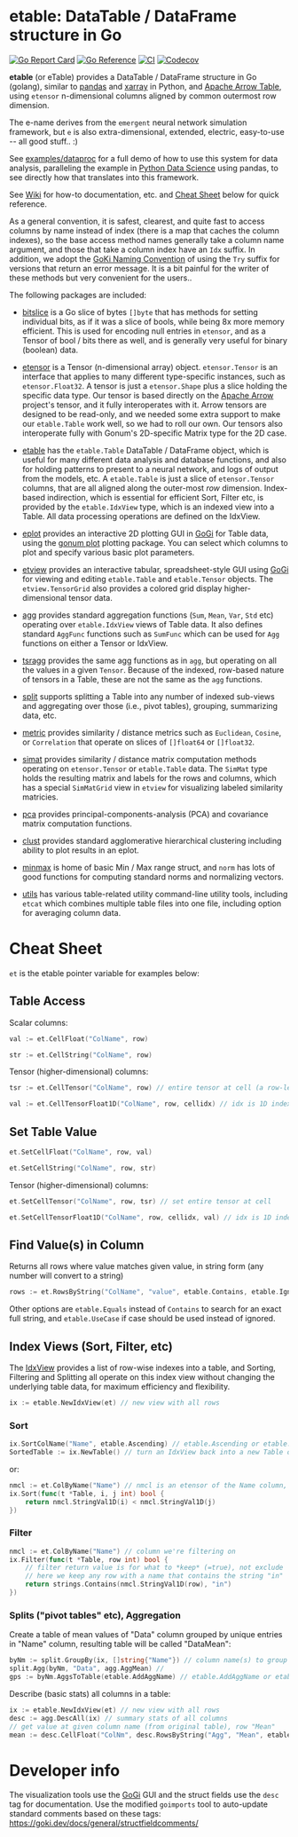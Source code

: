# etable: DataTable / DataFrame structure in Go

[![Go Report Card](https://goreportcard.com/badge/goki.dev/etable/v2)](https://goreportcard.com/report/goki.dev/etable/v2)
[![Go Reference](https://pkg.go.dev/badge/goki.dev/etable/v2.svg)](https://pkg.go.dev/goki.dev/etable/v2)
[![CI](https://goki.dev/etable/v2/actions/workflows/ci.yml/badge.svg)](https://goki.dev/etable/v2/actions/workflows/ci.yml)
[![Codecov](https://codecov.io/gh/emer/etable/branch/master/graph/badge.svg?token=Hw5cInAxY3)](https://codecov.io/gh/emer/etable)

 **etable** (or eTable) provides a DataTable / DataFrame structure in Go (golang), similar to [pandas](https://pandas.pydata.org/) and [xarray](http://xarray.pydata.org/en/stable/) in Python, and [Apache Arrow Table](https://github.com/apache/arrow/tree/master/go/arrow/array/table.go), using `etensor` n-dimensional columns aligned by common outermost row dimension.

The e-name derives from the `emergent` neural network simulation framework, but `e` is also extra-dimensional, extended, electric, easy-to-use -- all good stuff.. :)

See [examples/dataproc](examples/dataproc) for a full demo of how to use this system for data analysis, paralleling the example in [Python Data Science](https://jakevdp.github.io/PythonDataScienceHandbook/03.08-aggregation-and-grouping.html) using pandas, to see directly how that translates into this framework.

See [Wiki](https://goki.dev/etable/v2/wiki) for how-to documentation, etc. and [Cheat Sheet](#cheat_sheet) below for quick reference.

As a general convention, it is safest, clearest, and quite fast to access columns by name instead of index (there is a map that caches the column indexes), so the base access method names generally take a column name argument, and those that take a column index have an `Idx` suffix.  In addition, we adopt the [GoKi Naming Convention](https://github.com/goki/ki/wiki/Naming) of using the `Try` suffix for versions that return an error message.  It is a bit painful for the writer of these methods but very convenient for the users..

The following packages are included:

* [bitslice](bitslice) is a Go slice of bytes `[]byte` that has methods for setting individual bits, as if it was a slice of bools, while being 8x more memory efficient.  This is used for encoding null entries in  `etensor`, and as a Tensor of bool / bits there as well, and is generally very useful for binary (boolean) data.

* [etensor](etensor) is a Tensor (n-dimensional array) object.  `etensor.Tensor` is an interface that applies to many different type-specific instances, such as `etensor.Float32`.  A tensor is just a `etensor.Shape` plus a slice holding the specific data type.  Our tensor is based directly on the [Apache Arrow](https://github.com/apache/arrow/tree/master/go) project's tensor, and it fully interoperates with it.  Arrow tensors are designed to be read-only, and we needed some extra support to make our `etable.Table` work well, so we had to roll our own.  Our tensors also interoperate fully with Gonum's 2D-specific Matrix type for the 2D case.

* [etable](etable) has the `etable.Table` DataTable / DataFrame object, which is useful for many different data analysis and database functions, and also for holding patterns to present to a neural network, and logs of output from the models, etc.  A `etable.Table` is just a slice of `etensor.Tensor` columns, that are all aligned along the outer-most *row* dimension.  Index-based indirection, which is essential for efficient Sort, Filter etc, is provided by the `etable.IdxView` type, which is an indexed view into a Table.  All data processing operations are defined on the IdxView.

* [eplot](eplot) provides an interactive 2D plotting GUI in [GoGi](https://github.com/goki/gi) for Table data, using the [gonum plot](https://github.com/gonum/plot) plotting package.  You can select which columns to plot and specify various basic plot parameters.

* [etview](etview) provides an interactive tabular, spreadsheet-style GUI using [GoGi](https://github.com/goki/gi) for viewing and editing `etable.Table` and `etable.Tensor` objects.  The `etview.TensorGrid` also provides a colored grid display higher-dimensional tensor data.

* [agg](agg) provides standard aggregation functions (`Sum`, `Mean`, `Var`, `Std` etc) operating over `etable.IdxView` views of Table data.  It also defines standard `AggFunc` functions such as `SumFunc` which can be used for `Agg` functions on either a Tensor or IdxView.

* [tsragg](tsragg) provides the same agg functions as in `agg`, but operating on all the values in a given `Tensor`.  Because of the indexed, row-based nature of tensors in a Table, these are not the same as the `agg` functions.

* [split](split) supports splitting a Table into any number of indexed sub-views and aggregating over those (i.e., pivot tables), grouping, summarizing data, etc.

* [metric](metric) provides similarity / distance metrics such as `Euclidean`, `Cosine`, or `Correlation` that operate on slices of `[]float64` or `[]float32`.

* [simat](simat) provides similarity / distance matrix computation methods operating on `etensor.Tensor` or `etable.Table` data.  The `SimMat` type holds the resulting matrix and labels for the rows and columns, which has a special `SimMatGrid` view in `etview` for visualizing labeled similarity matricies.

* [pca](pca) provides principal-components-analysis (PCA) and covariance matrix computation functions.

* [clust](clust) provides standard agglomerative hierarchical clustering including ability to plot results in an eplot.

* [minmax](minmax) is home of basic Min / Max range struct, and `norm` has lots of good functions for computing standard norms and normalizing vectors.

* [utils](utils) has various table-related utility command-line utility tools, including `etcat` which combines multiple table files into one file, including option for averaging column data.

# Cheat Sheet

`et` is the etable pointer variable for examples below:

## Table Access

Scalar columns:

```Go
val := et.CellFloat("ColName", row)
```

```Go
str := et.CellString("ColName", row)
```

Tensor (higher-dimensional) columns:

```Go
tsr := et.CellTensor("ColName", row) // entire tensor at cell (a row-level SubSpace of column tensor)
```

```Go
val := et.CellTensorFloat1D("ColName", row, cellidx) // idx is 1D index into cell tensor
```

## Set Table Value

```Go
et.SetCellFloat("ColName", row, val)
```

```Go
et.SetCellString("ColName", row, str)
```

Tensor (higher-dimensional) columns:

```Go
et.SetCellTensor("ColName", row, tsr) // set entire tensor at cell 
```

```Go
et.SetCellTensorFloat1D("ColName", row, cellidx, val) // idx is 1D index into cell tensor
```

## Find Value(s) in Column

Returns all rows where value matches given value, in string form (any number will convert to a string)

```Go
rows := et.RowsByString("ColName", "value", etable.Contains, etable.IgnoreCase)
```

Other options are `etable.Equals` instead of `Contains` to search for an exact full string, and `etable.UseCase` if case should be used instead of ignored.

## Index Views (Sort, Filter, etc)

The [IdxView](https://godoc.org/goki.dev/etable/v2/etable#IdxView) provides a list of row-wise indexes into a table, and Sorting, Filtering and Splitting all operate on this index view without changing the underlying table data, for maximum efficiency and flexibility.

```Go
ix := etable.NewIdxView(et) // new view with all rows
```

### Sort

```Go
ix.SortColName("Name", etable.Ascending) // etable.Ascending or etable.Descending
SortedTable := ix.NewTable() // turn an IdxView back into a new Table organized in order of indexes
```

or:

```Go
nmcl := et.ColByName("Name") // nmcl is an etensor of the Name column, cached
ix.Sort(func(t *Table, i, j int) bool {
	return nmcl.StringVal1D(i) < nmcl.StringVal1D(j)
})
```

### Filter

```Go
nmcl := et.ColByName("Name") // column we're filtering on
ix.Filter(func(t *Table, row int) bool {
	// filter return value is for what to *keep* (=true), not exclude
	// here we keep any row with a name that contains the string "in"
	return strings.Contains(nmcl.StringVal1D(row), "in")
})
```

### Splits ("pivot tables" etc), Aggregation

Create a table of mean values of "Data" column grouped by unique entries in "Name" column, resulting table will be called "DataMean":

```Go
byNm := split.GroupBy(ix, []string{"Name"}) // column name(s) to group by
split.Agg(byNm, "Data", agg.AggMean) // 
gps := byNm.AggsToTable(etable.AddAggName) // etable.AddAggName or etable.ColNameOnly for naming cols
```

Describe (basic stats) all columns in a table:

```Go
ix := etable.NewIdxView(et) // new view with all rows
desc := agg.DescAll(ix) // summary stats of all columns
// get value at given column name (from original table), row "Mean"
mean := desc.CellFloat("ColNm", desc.RowsByString("Agg", "Mean", etable.Equals, etable.UseCase)[0])
```

# Developer info

The visualization tools use the [GoGi](https://github.com/goki/gi) GUI and the struct fields use the `desc` tag for documentation.  Use the modified `goimports` tool to auto-update standard comments based on these tags: https://goki.dev/docs/general/structfieldcomments/

